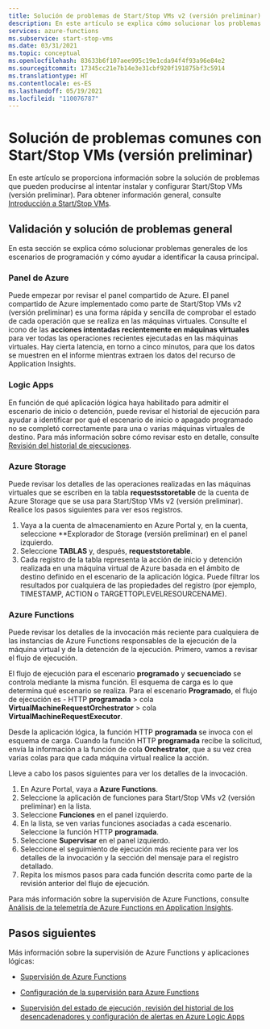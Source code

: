 ```yaml
---
title: Solución de problemas de Start/Stop VMs v2 (versión preliminar)
description: En este artículo se explica cómo solucionar los problemas encontrados con la función Start/Stop VMs (versión preliminar) para las máquinas virtuales de Azure.
services: azure-functions
ms.subservice: start-stop-vms
ms.date: 03/31/2021
ms.topic: conceptual
ms.openlocfilehash: 83633b6f107aee995c19e1cda94f4f93a96e84e2
ms.sourcegitcommit: 17345cc21e7b14e3e31cbf920f191875bf3c5914
ms.translationtype: HT
ms.contentlocale: es-ES
ms.lasthandoff: 05/19/2021
ms.locfileid: "110076787"
---
```

# <a name="troubleshoot-common-issues-with-startstop-vms-preview"></a>Solución de problemas comunes con Start/Stop VMs (versión preliminar)

En este artículo se proporciona información sobre la solución de problemas que pueden producirse al intentar instalar y configurar Start/Stop VMs (versión preliminar). Para obtener información general, consulte [Introducción a Start/Stop VMs](overview.md).

## <a name="general-validation-and-troubleshooting"></a>Validación y solución de problemas general

En esta sección se explica cómo solucionar problemas generales de los escenarios de programación y cómo ayudar a identificar la causa principal.

### <a name="azure-dashboard"></a>Panel de Azure

Puede empezar por revisar el panel compartido de Azure. El panel compartido de Azure implementado como parte de Start/Stop VMs v2 (versión preliminar) es una forma rápida y sencilla de comprobar el estado de cada operación que se realiza en las máquinas virtuales. Consulte el icono de las **acciones intentadas recientemente en máquinas virtuales** para ver todas las operaciones recientes ejecutadas en las máquinas virtuales. Hay cierta latencia, en torno a cinco minutos, para que los datos se muestren en el informe mientras extraen los datos del recurso de Application Insights.

### <a name="logic-apps"></a>Logic Apps

En función de qué aplicación lógica haya habilitado para admitir el escenario de inicio o detención, puede revisar el historial de ejecución para ayudar a identificar por qué el escenario de inicio o apagado programado no se completó correctamente para una o varias máquinas virtuales de destino. Para más información sobre cómo revisar esto en detalle, consulte [Revisión del historial de ejecuciones](../../logic-apps/monitor-logic-apps.md#review-runs-history).

### <a name="azure-storage"></a>Azure Storage

Puede revisar los detalles de las operaciones realizadas en las máquinas virtuales que se escriben en la tabla **requestsstoretable** de la cuenta de Azure Storage que se usa para Start/Stop VMs v2 (versión preliminar). Realice los pasos siguientes para ver esos registros.

1. Vaya a la cuenta de almacenamiento en Azure Portal y, en la cuenta, seleccione **Explorador de Storage (versión preliminar) en el panel izquierdo.
1. Seleccione **TABLAS** y, después, **requeststoretable**.
1. Cada registro de la tabla representa la acción de inicio y detención realizada en una máquina virtual de Azure basada en el ámbito de destino definido en el escenario de la aplicación lógica. Puede filtrar los resultados por cualquiera de las propiedades del registro (por ejemplo, TIMESTAMP, ACTION o TARGETTOPLEVELRESOURCENAME).

### <a name="azure-functions"></a>Azure Functions

Puede revisar los detalles de la invocación más reciente para cualquiera de las instancias de Azure Functions responsables de la ejecución de la máquina virtual y de la detención de la ejecución. Primero, vamos a revisar el flujo de ejecución.

El flujo de ejecución para el escenario **programado** y **secuenciado** se controla mediante la misma función. El esquema de carga es lo que determina qué escenario se realiza. Para el escenario **Programado**, el flujo de ejecución es - HTTP **programada** > cola **VirtualMachineRequestOrchestrator** > cola **VirtualMachineRequestExecutor**.

Desde la aplicación lógica, la función HTTP **programada** se invoca con el esquema de carga. Cuando la función HTTP **programada** recibe la solicitud, envía la información a la función de cola **Orchestrator**, que a su vez crea varias colas para que cada máquina virtual realice la acción.

Lleve a cabo los pasos siguientes para ver los detalles de la invocación.

1. En Azure Portal, vaya a **Azure Functions**.
1. Seleccione la aplicación de funciones para Start/Stop VMs v2 (versión preliminar) en la lista.
1. Seleccione **Funciones** en el panel izquierdo.
1. En la lista, se ven varias funciones asociadas a cada escenario. Seleccione la función HTTP **programada**.
1. Seleccione **Supervisar** en el panel izquierdo.
1. Seleccione el seguimiento de ejecución más reciente para ver los detalles de la invocación y la sección del mensaje para el registro detallado.
1. Repita los mismos pasos para cada función descrita como parte de la revisión anterior del flujo de ejecución.

Para más información sobre la supervisión de Azure Functions, consulte [Análisis de la telemetría de Azure Functions en Application Insights](../../azure-functions/analyze-telemetry-data.md).

## <a name="next-steps"></a>Pasos siguientes

Más información sobre la supervisión de Azure Functions y aplicaciones lógicas:

* [Supervisión de Azure Functions](../../azure-functions/functions-monitoring.md)

* [Configuración de la supervisión para Azure Functions](../../azure-functions/configure-monitoring.md)

* [Supervisión del estado de ejecución, revisión del historial de los desencadenadores y configuración de alertas en Azure Logic Apps](../../logic-apps/monitor-logic-apps.md)